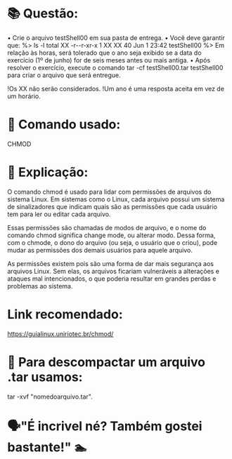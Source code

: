 # 📚 Questão:
• Crie o arquivo testShell00 em sua pasta de entrega.
• Você deve garantir que:
%> ls -l
total XX
-r--r-xr-x 1 XX XX 40 Jun 1 23:42 testShell00
%>
Em relação às horas, será tolerado que o ano seja exibido se a data do exercício (1º
de junho) for de seis meses antes ou mais antiga.
• Após resolver o exercício, execute o comando tar -cf testShell00.tar testShell00
para criar o arquivo que será entregue.

!Os XX não serão considerados.
!Um ano é uma resposta aceita em vez de um horário.

# 🖖 Comando usado: 
CHMOD

# 📝 Explicação: 

O comando chmod é usado para lidar com permissões de arquivos do sistema Linux.
Em sistemas como o Linux, cada arquivo possui um sistema de sinalizadores que indicam
quais são as permissões que cada usuário tem para ler ou editar cada arquivo. 

Essas permissões são chamadas de modos de arquivo, e o nome do comando chmod significa 
change mode, ou alterar modo. Dessa forma, com o chmode, o dono do arquivo (ou seja, 
o usuário que o criou), pode mudar as permissões dos demais usuários para aquele arquivo. 

As permissões existem pois são uma forma de dar mais segurança aos arquivos Linux.
Sem elas, os arquivos ficariam vulneráveis a alterações e ataques mal intencionados, 
o que poderia resultar em grandes perdas e problemas ao sistema. 

# Link recomendado: 
https://guialinux.uniriotec.br/chmod/

# 🔰 Para descompactar um arquivo .tar usamos:

tar -xvf "nomedoarquivo.tar".

# 🗣️"É incrivel né? Também gostei bastante!" 🏊

